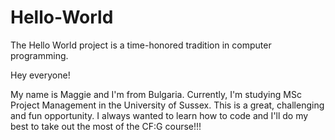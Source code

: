 # Hello-World
The Hello World project is a time-honored tradition in computer programming.

Hey everyone!

My name is Maggie and I'm from Bulgaria. Currently, I'm studying MSc Project Management in the University of Sussex.
This is a great, challenging and fun opportunity.
I always wanted to learn how to code and I'll do my best to take out the most of the CF:G course!!! 

